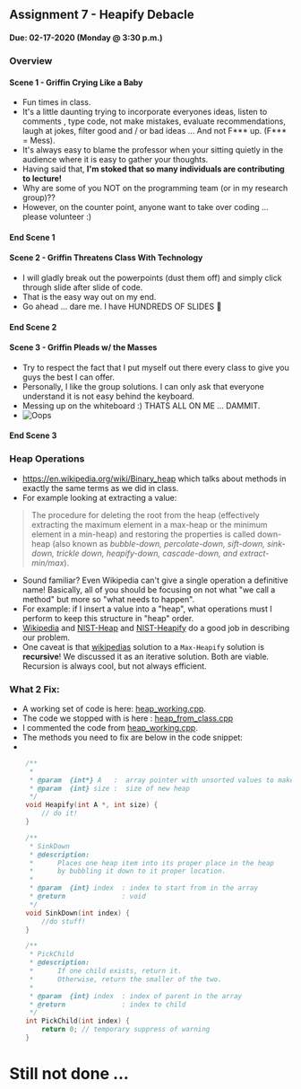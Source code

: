 ## Assignment 7 - Heapify Debacle
#### Due: 02-17-2020 (Monday @ 3:30 p.m.)

### Overview

#### Scene 1 - Griffin Crying Like a Baby

- Fun times in class. 
- It's a little daunting trying to incorporate everyones ideas, listen to comments , type code, not make mistakes, evaluate recommendations, laugh at jokes, filter good and / or bad ideas ... And not F*** up. (F*** = Mess).
- It's always easy to blame the professor when your sitting quietly in the audience where it is easy to gather your thoughts.
- Having said that, **I'm stoked that so many individuals are contributing to lecture!**
- Why are some of you NOT on the programming team (or in my research group)??
- However, on the counter point, anyone want to take over coding ... please volunteer :) 

#### End Scene 1

#### Scene 2 - Griffin Threatens Class With Technology

- I will gladly break out the powerpoints (dust them off) and simply click through slide after slide of code.
- That is the easy way out on my end. 
- Go ahead ... dare me. I have HUNDREDS OF SLIDES :grimacing:


#### End Scene 2

#### Scene 3 - Griffin Pleads w/ the Masses
- Try to respect the fact that I put myself out there every class to give you guys the best I can offer. 
- Personally, I like the group solutions. I can only ask that everyone understand it is not easy behind the keyboard.
- Messing up on the whiteboard :) THATS ALL ON ME ... DAMMIT.
- ![Oops](https://media0.giphy.com/media/3ohs7Ys9J8XyFVheg0/giphy-downsized.gif?cid=6104955ef8d85af10ce744af57761567d8710d68becc9ffe&rid=giphy-downsized.gif)

#### End Scene 3

### Heap Operations

- https://en.wikipedia.org/wiki/Binary_heap which talks about methods in exactly the same terms as we did in class. 
- For example looking at extracting a value:

>The procedure for deleting the root from the heap (effectively extracting the maximum element in a max-heap or the minimum element in a min-heap) and restoring the properties is called down-heap (also known as *bubble-down, percolate-down, sift-down, sink-down, trickle down, heapify-down, cascade-down, and extract-min/max*).
- Sound familiar? Even Wikipedia can't give a single operation a definitive name! Basically, all of you should be focusing on not what "we call a method" but more so "what needs to happen". 
- For example: if I insert a value into a "heap", what operations must I perform to keep this structure in "heap" order.
- [Wikipedia](https://en.wikipedia.org/wiki/Binary_heap) and [NIST-Heap](https://xlinux.nist.gov/dads/HTML/heap.html) and [NIST-Heapify](https://xlinux.nist.gov/dads/HTML/heapify.html) do a good job in describing our problem.
- One caveat is that [wikipedias](https://en.wikipedia.org/wiki/Binary_heap) solution to a `Max-Heapify` solution is **recursive**! We discussed it as an iterative solution. Both are viable. Recursion is always cool, but not always efficient. 


### What 2 Fix:

- A working set of code is here: [heap_working.cpp](heap_working.cpp).
- The code we stopped with is here : [heap_from_class.cpp](heap_from_class.cpp)
- I commented the code from [heap_working.cpp](heap_working.cpp).
- The methods you need to fix are below in the code snippet:
- 


```cpp
    /**
     * 
     * @param  {int*} A   :  array pointer with unsorted values to make into a heap
     * @param  {int} size :  size of new heap
     */
    void Heapify(int A *, int size) {
        // do it!
    }

    /**
     * SinkDown
     * @description:
     *      Places one heap item into its proper place in the heap
     *      by bubbling it down to it proper location.
     * 
     * @param  {int} index  : index to start from in the array
     * @return              : void 
     */
    void SinkDown(int index) {
        //do stuff!
    }

    /**
     * PickChild
     * @description:
     *      If one child exists, return it.
     *      Otherwise, return the smaller of the two.
     * 
     * @param  {int} index  : index of parent in the array
     * @return              : index to child 
     */
    int PickChild(int index) {
        return 0; // temporary suppress of warning
    }
```



# Still not done ...